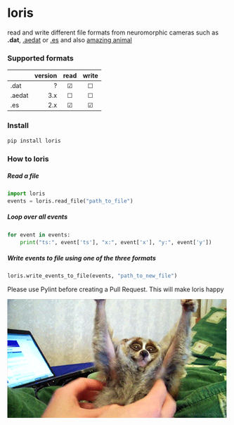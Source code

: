 # loris
read and write different file formats from neuromorphic cameras such as **.dat**, [.aedat](https://inivation.com/support/software/fileformat/) or [.es](https://github.com/neuromorphic-paris/event_stream) and also [amazing animal](https://giphy.com/search/slow-loris)

### Supported formats
|        | version | read    | write   |
|--------|--------:|:-------:|:-------:|
| .dat   | ?       | &#9745; | &#9744; |
| .aedat | 3.x     | &#9744; | &#9744; |
| .es    | 2.x     | &#9745; | &#9745; |

### Install
~~~python
pip install loris
~~~

### How to loris
##### Read a file
~~~python
import loris
events = loris.read_file("path_to_file")
~~~

##### Loop over all events
~~~python
for event in events:
    print("ts:", event['ts'], "x:", event['x'], "y:", event['y'])
~~~

##### Write events to file using one of the three formats
~~~python
loris.write_events_to_file(events, "path_to_new_file")
~~~

Please use Pylint before creating a Pull Request. This will make loris happy

![loris](loris.gif "The Loris Banner")
